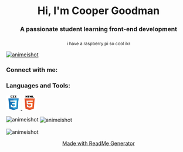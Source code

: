 <h1 align="center">Hi, I'm Cooper Goodman</h1>
<h3 align="center">A passionate student learning front-end development</h3>
<p align="center"><sub>i have a raspberry pi so cool ikr</sub></p>

<p align="left"> <a href="https://github.com/ryo-ma/github-profile-trophy"><img src="https://github-profile-trophy.vercel.app/?username=animeishot" alt="animeishot" /></a> </p>

<h3 align="left">Connect with me:</h3>
<p align="left">
</p>

<h3 align="left">Languages and Tools:</h3>
<p align="left"> <a href="https://www.w3schools.com/css/" target="_blank" rel="noreferrer"> <img src="https://raw.githubusercontent.com/devicons/devicon/master/icons/css3/css3-original-wordmark.svg" alt="css3" width="40" height="40"/> </a> <a href="https://www.w3.org/html/" target="_blank" rel="noreferrer"> <img src="https://raw.githubusercontent.com/devicons/devicon/master/icons/html5/html5-original-wordmark.svg" alt="html5" width="40" height="40"/> </a> </p>

<p><img align="left" src="https://github-readme-stats.vercel.app/api/top-langs?username=animeishot&show_icons=true&theme=tokyonight&locale=en&layout=compact" alt="animeishot" /></p>

<p>&nbsp;<img align="center" src="https://github-readme-stats.vercel.app/api?username=animeishot&show_icons=true&locale=en" alt="animeishot" /></p>

<p><img align="center" src="https://github-readme-streak-stats.herokuapp.com/?user=animeishot&" alt="animeishot" /></p>

<div align="center">
  
 [Made with ReadMe Generator](https://rahuldkjain.github.io/gh-profile-readme-generator/)
  
</div>

